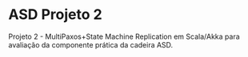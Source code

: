 # ASD Projeto 2

Projeto 2 - MultiPaxos+State Machine Replication em Scala/Akka para avaliação da componente prática da cadeira ASD.